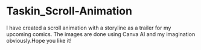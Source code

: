 # Taskin_Scroll-Animation
I have created a scroll animation with a storyline as a trailer for my upcoming comics. The images are done using Canva AI and my imagination obviously.Hope you like it!   
